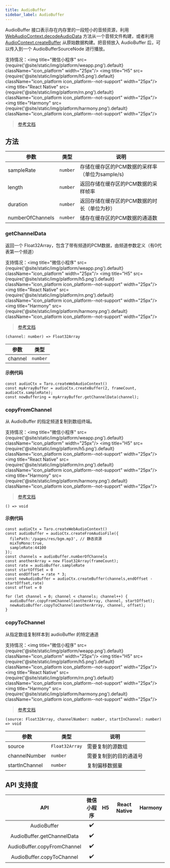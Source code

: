 ```yaml
---
title: AudioBuffer
sidebar_label: AudioBuffer
---
```


AudioBuffer 接口表示存在内存里的一段短小的音频资源，利用 [WebAudioContext.decodeAudioData](./WebAudioContext#decodeaudiodata) 方法从一个音频文件构建，或者利用 [AudioContext.createBuffer](https://developers.weixin.qq.com/miniprogram/dev/api/media/audio/(AudioContext.createBuffer).html) 从原始数据构建。把音频放入 AudioBuffer 后，可以传入到一个 AudioBufferSourceNode 进行播放。

支持情况：<img title="微信小程序" src={require('@site/static/img/platform/weapp.png').default} className="icon_platform" width="25px"/> <img title="H5" src={require('@site/static/img/platform/h5.png').default} className="icon_platform icon_platform--not-support" width="25px"/> <img title="React Native" src={require('@site/static/img/platform/rn.png').default} className="icon_platform icon_platform--not-support" width="25px"/> <img title="Harmony" src={require('@site/static/img/platform/harmony.png').default} className="icon_platform icon_platform--not-support" width="25px"/>

> [参考文档](https://developers.weixin.qq.com/miniprogram/dev/api/media/audio/AudioBuffer.html)

## 方法

| 参数 | 类型 | 说明 |
| --- | --- | --- |
| sampleRate | `number` | 存储在缓存区的PCM数据的采样率（单位为sample/s) |
| length | `number` | 返回存储在缓存区的PCM数据的采样帧率 |
| duration | `number` | 返回存储在缓存区的PCM数据的时长（单位为秒） |
| numberOfChannels | `number` | 储存在缓存区的PCM数据的通道数 |

### getChannelData

返回一个 Float32Array，包含了带有频道的PCM数据，由频道参数定义（有0代表第一个频道）

支持情况：<img title="微信小程序" src={require('@site/static/img/platform/weapp.png').default} className="icon_platform" width="25px"/> <img title="H5" src={require('@site/static/img/platform/h5.png').default} className="icon_platform icon_platform--not-support" width="25px"/> <img title="React Native" src={require('@site/static/img/platform/rn.png').default} className="icon_platform icon_platform--not-support" width="25px"/> <img title="Harmony" src={require('@site/static/img/platform/harmony.png').default} className="icon_platform icon_platform--not-support" width="25px"/>

> [参考文档](https://developers.weixin.qq.com/miniprogram/dev/api/media/audio/AudioBuffer.getChannelData.html)

```tsx
(channel: number) => Float32Array
```

| 参数 | 类型 |
| --- | --- |
| channel | `number` |

#### 示例代码

```tsx
const audioCtx = Taro.createWebAudioContext()
const myArrayBuffer = audioCtx.createBuffer(2, frameCount, audioCtx.sampleRate);
const nowBuffering = myArrayBuffer.getChannelData(channel);
```

### copyFromChannel

从 AudioBuffer 的指定频道复制到数组终端。

支持情况：<img title="微信小程序" src={require('@site/static/img/platform/weapp.png').default} className="icon_platform" width="25px"/> <img title="H5" src={require('@site/static/img/platform/h5.png').default} className="icon_platform icon_platform--not-support" width="25px"/> <img title="React Native" src={require('@site/static/img/platform/rn.png').default} className="icon_platform icon_platform--not-support" width="25px"/> <img title="Harmony" src={require('@site/static/img/platform/harmony.png').default} className="icon_platform icon_platform--not-support" width="25px"/>

> [参考文档](https://developers.weixin.qq.com/miniprogram/dev/api/media/audio/AudioBuffer.copyFromChannel.html)

```tsx
() => void
```

#### 示例代码

```tsx
const audioCtx = Taro.createWebAudioContext()
const audioBuffer = audioCtx.createFromAudioFile({
  filePath:'/pages/res/bgm.mp3', // 静态资源
  mixToMono:true,
  sampleRate:44100
});
const channels = audioBuffer.numberOfChannels
const anotherArray = new Float32Array(frameCount);
const rate = audioBuffer.sampleRate
const startOffSet = 0
const endOffset = rate * 3;
const newAudioBuffer = audioCtx.createBuffer(channels,endOffset - startOffset,rate)
const offset = 0

for (let channel = 0; channel < channels; channel++) {
  audioBuffer.copyFromChannel(anotherArray, channel, startOffset);
  newAudioBuffer.copyToChannel(anotherArray, channel, offset);
}
```

### copyToChannel

从指定数组复制样本到 audioBuffer 的特定通道

支持情况：<img title="微信小程序" src={require('@site/static/img/platform/weapp.png').default} className="icon_platform" width="25px"/> <img title="H5" src={require('@site/static/img/platform/h5.png').default} className="icon_platform icon_platform--not-support" width="25px"/> <img title="React Native" src={require('@site/static/img/platform/rn.png').default} className="icon_platform icon_platform--not-support" width="25px"/> <img title="Harmony" src={require('@site/static/img/platform/harmony.png').default} className="icon_platform icon_platform--not-support" width="25px"/>

> [参考文档](https://developers.weixin.qq.com/miniprogram/dev/api/media/audio/AudioBuffer.copyToChannel.html)

```tsx
(source: Float32Array, channelNumber: number, startInChannel: number) => void
```

| 参数 | 类型 | 说明 |
| --- | --- | --- |
| source | `Float32Array` | 需要复制的源数组 |
| channelNumber | `number` | 需要复制到的目的通道号 |
| startInChannel | `number` | 复制偏移数据量 |

## API 支持度

| API | 微信小程序 | H5 | React Native | Harmony |
| :---: | :---: | :---: | :---: | :---: |
| AudioBuffer | ✔️ |  |  |  |
| AudioBuffer.getChannelData | ✔️ |  |  |  |
| AudioBuffer.copyFromChannel | ✔️ |  |  |  |
| AudioBuffer.copyToChannel | ✔️ |  |  |  |
